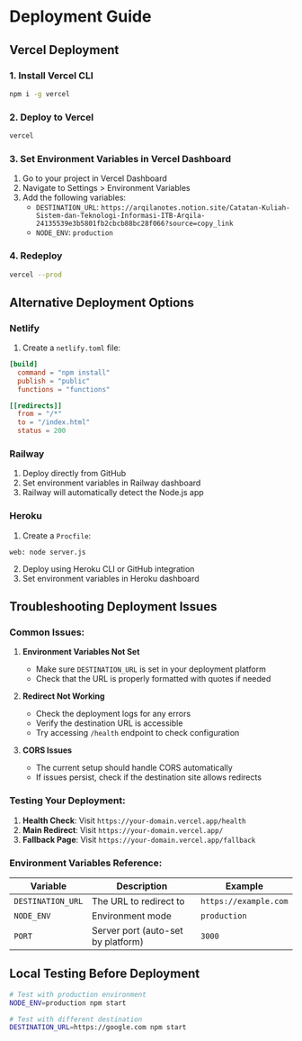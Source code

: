 # Deployment Guide

## Vercel Deployment

### 1. Install Vercel CLI

```bash
npm i -g vercel
```

### 2. Deploy to Vercel

```bash
vercel
```

### 3. Set Environment Variables in Vercel Dashboard

1. Go to your project in Vercel Dashboard
2. Navigate to Settings > Environment Variables
3. Add the following variables:
   - `DESTINATION_URL`: `https://arqilanotes.notion.site/Catatan-Kuliah-Sistem-dan-Teknologi-Informasi-ITB-Arqila-24135539e3b5801fb2cbcb88bc28f066?source=copy_link`
   - `NODE_ENV`: `production`

### 4. Redeploy

```bash
vercel --prod
```

## Alternative Deployment Options

### Netlify

1. Create a `netlify.toml` file:

```toml
[build]
  command = "npm install"
  publish = "public"
  functions = "functions"

[[redirects]]
  from = "/*"
  to = "/index.html"
  status = 200
```

### Railway

1. Deploy directly from GitHub
2. Set environment variables in Railway dashboard
3. Railway will automatically detect the Node.js app

### Heroku

1. Create a `Procfile`:

```
web: node server.js
```

2. Deploy using Heroku CLI or GitHub integration
3. Set environment variables in Heroku dashboard

## Troubleshooting Deployment Issues

### Common Issues:

1. **Environment Variables Not Set**

   - Make sure `DESTINATION_URL` is set in your deployment platform
   - Check that the URL is properly formatted with quotes if needed

2. **Redirect Not Working**

   - Check the deployment logs for any errors
   - Verify the destination URL is accessible
   - Try accessing `/health` endpoint to check configuration

3. **CORS Issues**
   - The current setup should handle CORS automatically
   - If issues persist, check if the destination site allows redirects

### Testing Your Deployment:

1. **Health Check**: Visit `https://your-domain.vercel.app/health`
2. **Main Redirect**: Visit `https://your-domain.vercel.app/`
3. **Fallback Page**: Visit `https://your-domain.vercel.app/fallback`

### Environment Variables Reference:

| Variable          | Description                        | Example               |
| ----------------- | ---------------------------------- | --------------------- |
| `DESTINATION_URL` | The URL to redirect to             | `https://example.com` |
| `NODE_ENV`        | Environment mode                   | `production`          |
| `PORT`            | Server port (auto-set by platform) | `3000`                |

## Local Testing Before Deployment

```bash
# Test with production environment
NODE_ENV=production npm start

# Test with different destination
DESTINATION_URL=https://google.com npm start
```

